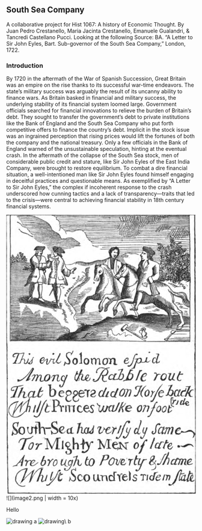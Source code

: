 ## South Sea Company

A collaborative project for Hist 1067: A history of Economic Thought. By Juan Pedro Crestanello, Maria Jacinta Crestanello, Emanuele Gualandri, & Tancredi Castellano Pucci. Looking at the following  Source: BA. “A Letter to Sir John Eyles, Bart. Sub-governor of the South Sea Company,” London, 1722.



### Introduction 

By 1720 in the aftermath of the War of Spanish Succession, Great Britain was an empire on the rise thanks to its successful war-time endeavors. The state’s military success was arguably the result of its uncanny ability to finance wars. As Britain basked in financial and military success, the underlying stability of its financial system loomed large. Government officials searched for financial innovations to relieve the burden of Britain’s debt. They sought to transfer the government’s debt to private institutions like the Bank of England and the South Sea Company who put forth competitive offers to finance the country’s debt. Implicit in the stock issue was an ingrained perception that rising prices would lift the fortunes of both the company and the national treasury. Only a few officials in the Bank of England warned of the unsustainable speculation, hinting at the eventual crash. In the aftermath of the collapse of the South Sea stock, men of considerable public credit and stature, like Sir John Eyles of the East India Company, were brought to restore equilibrium. To combat a dire financial situation, a well-intentioned man like Sir John Eyles found himself engaging in deceitful practices and questionable means. As exemplified by “A Letter to Sir John Eyles,” the complex if incoherent response to the crash underscored how cunning tactics and a lack of transparency—traits that led to the crisis—were central to achieving financial stability in 18th century financial systems. 

![SSC](image2.png)
![](image2.png | width = 10x)

Hello 

<img src="image2.jpg" alt="drawing" width="100"/>
a
<img src="image2.jpg" alt="drawing" width="200"/>\
b
